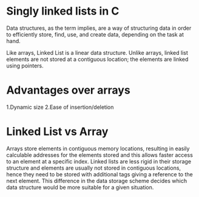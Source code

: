 # Singly linked lists in C
 Data structures, as the term implies, are a way of structuring data in order to efficiently store, find, use, and create data, depending on the task at hand.

 Like arrays, Linked List is a linear data structure. Unlike arrays, linked list elements are not stored at a contiguous location; the elements are linked using pointers.

# Advantages over arrays
 1.Dynamic size
 2.Ease of insertion/deletion
# Linked List vs Array
 Arrays store elements in contiguous memory locations, resulting in easily calculable addresses for the elements stored and this allows faster access to an element at a specific index. Linked lists are less rigid in their storage structure and elements are usually not stored in contiguous locations, hence they need to be stored with additional tags giving a reference to the next element. This difference in the data storage scheme decides which data structure would be more suitable for a given situation.
